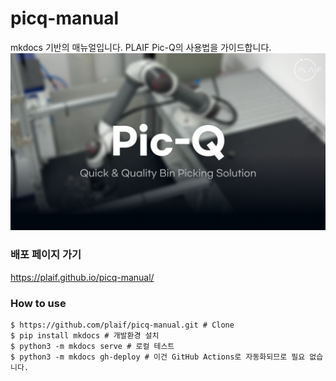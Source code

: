 # picq-manual
mkdocs 기반의 매뉴얼입니다. PLAIF Pic-Q의 사용법을 가이드합니다.
[![AI Bin Picking Solution](docs/assets/home/thumbnail.png)](https://www.youtube.com/watch?v=04Uzk1nE3Lc)

### 배포 페이지 가기
https://plaif.github.io/picq-manual/
### How to use
```
$ https://github.com/plaif/picq-manual.git # Clone
$ pip install mkdocs # 개발환경 설치
$ python3 -m mkdocs serve # 로컬 테스트
$ python3 -m mkdocs gh-deploy # 이건 GitHub Actions로 자동화되므로 필요 없습니다.
```
